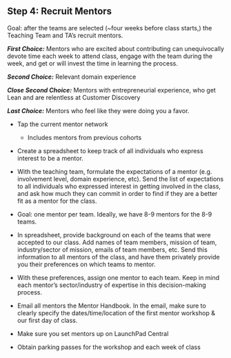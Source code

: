 ## Step 4: Recruit Mentors

Goal: after the teams are selected (~four weeks before class starts,) the Teaching Team and TA’s recruit mentors.

***First Choice:*** Mentors who are excited about contributing can unequivocally devote time each week to attend class, engage with the team during the week, and get or will invest the time in learning the process.

***Second Choice:*** Relevant domain experience

***Close Second Choice:*** Mentors with entrepreneurial experience, who get Lean and are relentless at Customer Discovery

***Last Choice:*** Mentors who feel like they were doing you a favor.

* Tap the current mentor network

    * Includes mentors from previous cohorts

* Create a spreadsheet to keep track of all individuals who express interest to be a mentor.

* With the teaching team, formulate the expectations of a mentor (e.g. involvement level, domain experience, etc). Send the list of expectations to all individuals who expressed interest in getting involved in the class, and ask how much they can commit in order to find if they are a better fit as a mentor for the class.

* Goal: one mentor per team. Ideally, we have 8-9 mentors for the 8-9 teams.

* In spreadsheet, provide background on each of the teams that were accepted to our class. Add names of team members, mission of team, industry/sector of mission, emails of team members, etc. Send this information to all mentors of the class, and have them privately provide you their preferences on which teams to mentor.

* With these preferences, assign one mentor to each team. Keep in mind each mentor’s sector/industry of expertise in this decision-making process.

* Email all mentors the Mentor Handbook. In the email, make sure to clearly specify the dates/time/location of the first mentor workshop & our first day of class.

* Make sure you set mentors up on LaunchPad Central

* Obtain parking passes for the workshop and each week of class

